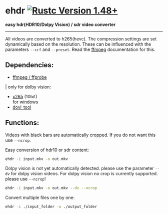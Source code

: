 # ehdr [![Rustc Version 1.48+]][rustc]

[Rustc Version 1.48+]: https://img.shields.io/badge/rustc-1.48+-lightgray.svg
[rustc]: https://blog.rust-lang.org/2020/11/19/Rust-1.48.html


**easy hdr(HDR10/Dolpy Vision) / sdr video converter**

---

All videos are converted to h265(hevc). The compression settings are set dynamically based on the resolution. These can be influenced with the parameters `--crf` and `--preset`. Read the [ffmpeg](https://trac.ffmpeg.org/wiki/Encode/H.265) documentation for this.

## Dependencies:
* [ffmpeg / ffprobe](https://ffmpeg.org/download.html)

| only for dolby vision:
* [x265](https://github.com/videolan/x265) (10bit) \
    [for windows](http://msystem.waw.pl/x265/)
* [dovi_tool](https://github.com/quietvoid/dovi_tool)

## Functions:

Videos with black bars are automatically cropped. If you do not want this use `--ncrop`.

Easy conversion of hdr10 or sdr content:
```bash
ehdr -i input.mkv -o out.mkv
```

Dolpy vision is not yet automatically detected. please use the parameter `--dv` for dolpy vision videos. For dolpy vision no crop is currently supported. please use `--ncrop`!
```bash
ehdr -i input.mkv -o out.mkv --dv --ncrop
```

Convert multiple files one by one:
```bash
ehdr -i ./input_folder -o ./output_folder 
```
